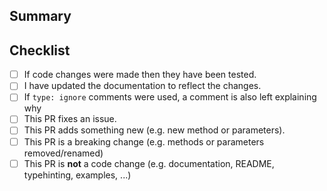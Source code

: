 ## Summary

<!-- What is this pull request for? Does it fix any issues? -->

## Checklist

<!-- Put an x inside [ ] to check it, like so: [x] -->

- [ ] If code changes were made then they have been tested.
- [ ] I have updated the documentation to reflect the changes.
- [ ] If `type: ignore` comments were used, a comment is also left explaining why
- [ ] This PR fixes an issue.
- [ ] This PR adds something new (e.g. new method or parameters).
- [ ] This PR is a breaking change (e.g. methods or parameters removed/renamed)
- [ ] This PR is **not** a code change (e.g. documentation, README, typehinting, examples, ...)